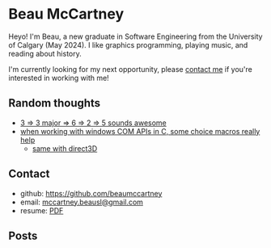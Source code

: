 # Beau McCartney

Heyo! I'm Beau, a new graduate in Software Engineering from the University
of Calgary (May 2024). I like graphics programming, playing music, and reading
about history.

I'm currently looking for my next opportunity, please [contact
me](#contact-info) if you're interested in working with me!

## Random thoughts

- <a href="https://youtu.be/9xA1rSu3qwE?si=guriIWYQWgoOId3p&t=43" target="_blank">3 => 3 major => 6 => 2 => 5 sounds awesome</a>
- <a href="https://github.com/beaumccartney/root_c/blob/036174bebc623040def0976ccd79daebd306b25c/layers/os/core/windows/os_core_windows.h#L52-L54" target="_blank">when working with windows COM APIs in C, some choice macros really help</a>
    - <a href="https://github.com/beaumccartney/root_c/blob/036174bebc623040def0976ccd79daebd306b25c/layers/render/d3d11/render_d3d11.h#L151-L163" target="_blank">same with direct3D</a>

## <span id="contact-info">Contact</span>

- github: <a href="https://github.com/beaumccartney" target="_blank">https://github.com/beaumccartney</a>
- email: <a href="mailto:mccartney.beausl@gmail.com+website" >mccartney.beausl@gmail.com</a>
- resume: <a href="/Beau-McCartney-Resume.pdf" target="_blank">PDF</a>

## Posts

<div id="blog-entries">
</div>
